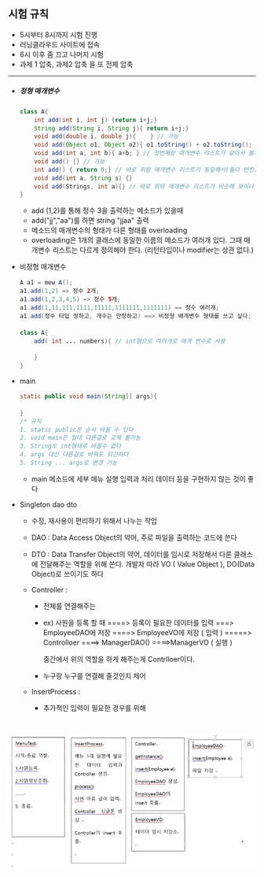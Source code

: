 ## 시험 규칙

- 5시부터 8시까지 시험 진행
- 러닝클라우드 사이트에 접속
- 6시 이후 줌 끄고 나머지 시험
- 과제 1 압축, 과제2 압축 을 또 전체 압축

---



- ##### 정형 매개변수

  ```java
  class A{
      int add(int i, int j) {return i+j;}
      String add(String i, String j){ return i+j;}
      void add(double i, double j){    } // 가능
      void add(Object o1, Object o2){ o1.toString() + o2.toString(); }// 가능
      void add(int a, int b){ a+b; } // 첫번째랑 매개변수 리스트가 같아서 불가능
      void add() {} // 가능
      int add() { return 0;} // 바로 위랑 매개변수 리스트가 동일해서(둘다 빈칸) 불가능
      void add(int a, String s) {} 
      void add(Strings, int a){} // 바로 위와 매개변수 리스트가 비슷해 보이나 순서가 다르므로 가능하다
  }
  ```

  

  - add (1,2)를 통해 정수 3을 출력하는 메소드가 있을때
  - add("jj","aa")를 하면 string "jjaa" 출력
  - 메소드의 매개변수의 형태가 다른 형태를 overloading
  - overloading은  1개의 클래스에 동일한 이름의 메소드가 여러개 있다. 그때 매개변수 리스트는 다르게 정의해야 한다. (리턴타입이나 modifier는 상관 없다.)



- 비정형 매개변수

  ```java
  A a1 = mew A();
  a1.add(1,2) => 정수 2개;
  a1.add(1,2,3,4,5) => 정수 5개;
  a1.add(1,11,111,1111,11111,1111111,1111111) == 정수 여러개;
  a1.add(정수 타입 정하고, 개수는 안정하고) ==> 비정형 배개변수 형태를 쓰고 싶다;
  
  class A{
      add( int ... numbers){ // int형으로 여러개로 매개 변수로 사용
          
      }
  }
  ```

  

- main

  ```java
  static public void main(String[] args){
  
  }
  /* 규칙
  1. static public은 순서 바꿀 수 있다
  2. void main은 절대 다른걸로 교체 불가능
  3. String도 int형태로 바꿀수 없다
  4. args 대신 다른걸로 바꿔도 되긴하다
  5. String ... args로 변경 가능
  ```

  - main 메소드에 세부 메뉴 실행 입력과 처리 데이터 등을 구현하지 않는 것이 좋다





- Singleton dao dto

  - 수정, 재사용이 편리하기 위해서 나누는 작업
  - DAO : Data Access Object의 약어, 주로 파일을 출력하는 코드에 쓴다
  - DTO : Data Transfer Object의 약어, 데이터를 임시로 저장해서 다른 클래스에 전달해주는 역할을 위해 쓴다. 개발자 따라 VO ( Value Object ), DO(Data Object)로 쓰이기도 하다

  - Controller : 

    - 전체를 연결해주는

    - ex) 사원을 등록 할 때 ====> 등록이 필요한 데이터를 입력 ===> EmployeeDAO에 저장 ====> EmployeeVO에 저장  ( 입력 ) =====> Controlloer ====> ManagerDAO() ====>ManagerVO ( 실행 )

      중간에서 위의 역할을 하게 해주는게 Contrlloer이다.

    - 누구랑 누구를 연결해 줄것인지 제어

  - InsertProcess : 

    - 추가적인 입력이 필요한 경우를 위해 

    ​				



![test1](test1.jpg)